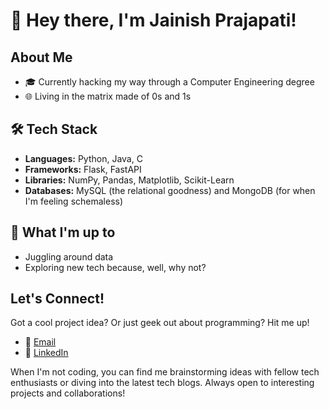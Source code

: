 # 👋 Hey there, I'm Jainish Prajapati!

## About Me
- 🎓 Currently hacking my way through a Computer Engineering degree
- 🌐 Living in the matrix made of 0s and 1s

## 🛠 Tech Stack

- **Languages:** Python, Java, C
- **Frameworks:** Flask, FastAPI
- **Libraries:** NumPy, Pandas, Matplotlib, Scikit-Learn
- **Databases:** MySQL (the relational goodness) and MongoDB (for when I'm feeling schemaless)

## 🚀 What I'm up to

- Juggling around data
- Exploring new tech because, well, why not?

## Let's Connect!

Got a cool project idea? Or just geek out about programming? Hit me up!

- 📧 [Email](mailto:work.jainishprajapati@gmail.com)
- 💼 [LinkedIn](https://www.linkedin.com/in/jainish-prajapati/)

When I'm not coding, you can find me brainstorming ideas with fellow tech enthusiasts or diving into the latest tech blogs. Always open to interesting projects and collaborations!
